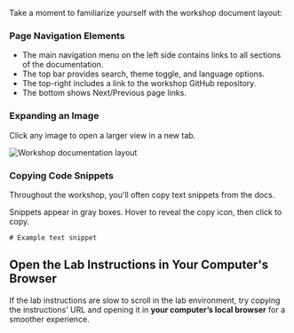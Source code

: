 Take a moment to familiarize yourself with the workshop document layout:

### Page Navigation Elements

- The main navigation menu on the left side contains links to all sections of the documentation.
- The top bar provides search, theme toggle, and language options.
- The top-right includes a link to the workshop GitHub repository.
- The bottom shows Next/Previous page links.

### Expanding an Image

Click any image to open a larger view in a new tab.

![Workshop documentation layout](media/document-layout.png)

### Copying Code Snippets

Throughout the workshop, you'll often copy text snippets from the docs.

Snippets appear in gray boxes. Hover to reveal the copy icon, then click to copy.

```text
# Example text snippet
```

## Open the Lab Instructions in Your Computer's Browser

If the lab instructions are slow to scroll in the lab environment, try copying the instructions’ URL and opening it in **your computer’s local browser** for a smoother experience.
